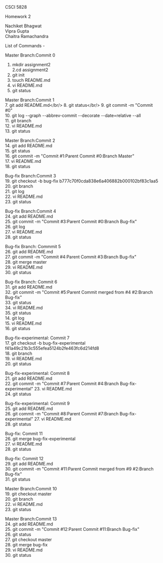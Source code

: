 CSCI 5828 <br/>

Homework 2 <br/>

Nachiket Bhagwat<br/>
Vipra Gupta<br/>
Chaitra Ramachandra<br/>

List of Commands - <br/>

Master Branch:Commit 0<br/>
1. mkdir assignment2 <br/>
2.cd assignment2 <br/>
3. git init <br/>
4. touch README.md</br>
5. vi README.md</br>
6. git status</br>

Master Branch:Commit 1</br>
7. git add README.md</br/>
8. git status</br/>
9. git commit -m "Commit #0"<br/>
10. git log --graph --abbrev-commit --decorate --date=relative --all<br/>
11. git branch<br/>
12. vi README.md<br/>
13. git status<br/>

Master Branch:Commit 2<br/>
14. git add README.md<br/>
15. git status<br/>
16. git commit -m "Commit #1:Parent Commit #0:Branch Master"<br/>
17. vi README.md<br/>
18. git status<br/>

Bug-fix Branch:Commit 3<br/>
19. git checkout -b bug-fix b777c70f0cda838e6a406882b000102bf83c1aa5<br/>
20. git branch<br/>
21. git log<br/>
22. vi README.md<br/>
23. git status<br/>

Bug-fix Branch:Commit 4<br/>
24. git add README.md<br/>
25. git commit -m "Commit #3:Parent Commit #0:Branch Bug-fix"<br/>
26. git log<br/>
27. vi README.md<br/>
28. git status<br/>

Bug-fix Branch: Commmit 5<br/>
26. git add README.md<br/>
27. git commit -m "Commit #4:Parent Commit #3:Branch Bug-fix"<br/>
28. git merge master<br/>
29. vi README.md<br/>
30. git status<br/>

Bug-fix Branch: Commit 6<br/>
31. git add README.md<br/>
32. git commit -m "Commit #5:Parent Commit merged from #4 #2:Branch Bug-fix"<br/>
33. git status<br/>
34. vi README.md<br/>
35. git status<br/>
14. git log<br/>
15. vi README.md<br/>
16. git status<br/>

Bug-fix-experimental: Commit 7<br/>
17. git checkout -b bug-fix-experimental f41a49c21b3c555efea5124b2fe463fc6d214fd8<br/>
18. git branch<br/>
19. vi README.md<br/>
20. git status<br/>

Bug-fix-experimental: Commit 8<br/>
21. git add README.md<br/>
22. git commit -m "Commit #7:Parent Commit #4:Branch Bug-fix-experimental"
23. vi README.md<br/>
24. git status<br/>

Bug-fix-experimental: Commit 9<br/>
25. git add README.md<br/>
26. git commit -m "Commit #8:Parent Commit #7:Branch Bug-fix-experimental"
27. vi README.md<br/>
28. git status<br/>

Bug-fix: Commit 11<br/>
26. git merge bug-fix-experimental<br/>
27. vi README.md<br/>
28. git status

Bug-fix: Commit 12<br/>
29. git add README.md<br/>
30. git commit -m "Commit #11:Parent Commit merged from #9 #2:Branch Bug-fix"<br/>
31. git status<br/>

Master Branch:Commit 10<br/>
19. git checkout master<br/>
20. git branch<br/>
22. vi README.md</br>
23. git status<br/>

Master Branch:Commit 13<br/>
24. git add README.md<br/>
25. git commit -m "Commit #12:Parent Commit #11:Branch Bug-fix"<br/>
26. git status<br/>
27. git checkout master<br/>
28. git merge bug-fix<br/>
29. vi README.md<br/>
30. git status<br/>